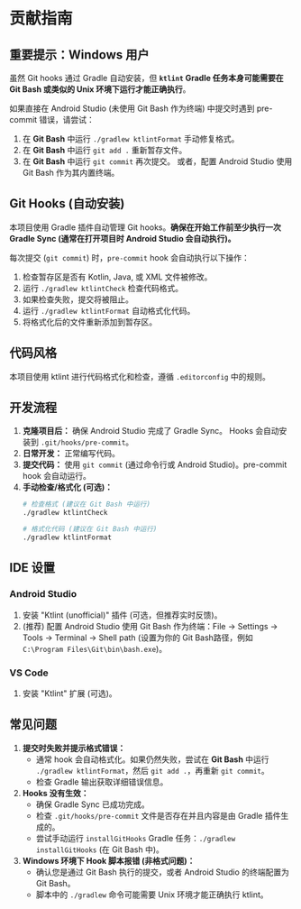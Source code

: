 # 贡献指南

## 重要提示：Windows 用户

虽然 Git hooks 通过 Gradle 自动安装，但 **`ktlint` Gradle 任务本身可能需要在 Git Bash 或类似的 Unix 环境下运行才能正确执行**。

如果直接在 Android Studio (未使用 Git Bash 作为终端) 中提交时遇到 pre-commit 错误，请尝试：
1.  在 **Git Bash** 中运行 `./gradlew ktlintFormat` 手动修复格式。
2.  在 **Git Bash** 中运行 `git add .` 重新暂存文件。
3.  在 **Git Bash** 中运行 `git commit` 再次提交。
或者，配置 Android Studio 使用 Git Bash 作为其内置终端。

## Git Hooks (自动安装)

本项目使用 Gradle 插件自动管理 Git hooks。**确保在开始工作前至少执行一次 Gradle Sync (通常在打开项目时 Android Studio 会自动执行)。**

每次提交 (`git commit`) 时，`pre-commit` hook 会自动执行以下操作：
1.  检查暂存区是否有 Kotlin, Java, 或 XML 文件被修改。
2.  运行 `./gradlew ktlintCheck` 检查代码格式。
3.  如果检查失败，提交将被阻止。
4.  运行 `./gradlew ktlintFormat` 自动格式化代码。
5.  将格式化后的文件重新添加到暂存区。

## 代码风格

本项目使用 ktlint 进行代码格式化和检查，遵循 `.editorconfig` 中的规则。

## 开发流程

1.  **克隆项目后：** 确保 Android Studio 完成了 Gradle Sync。
Hooks 会自动安装到 `.git/hooks/pre-commit`。
2.  **日常开发：** 正常编写代码。
3.  **提交代码：** 使用 `git commit` (通过命令行或 Android Studio)。pre-commit hook 会自动运行。
4.  **手动检查/格式化 (可选)：**
    ```bash
    # 检查格式 (建议在 Git Bash 中运行)
    ./gradlew ktlintCheck

    # 格式化代码 (建议在 Git Bash 中运行)
    ./gradlew ktlintFormat
    ```

## IDE 设置

### Android Studio

1. 安装 "Ktlint (unofficial)" 插件 (可选，但推荐实时反馈)。
2. (推荐) 配置 Android Studio 使用 Git Bash 作为终端：File -> Settings -> Tools -> Terminal -> Shell path (设置为你的 Git Bash路径，例如 `C:\Program Files\Git\bin\bash.exe`)。

### VS Code

1. 安装 "Ktlint" 扩展 (可选)。

## 常见问题

1.  **提交时失败并提示格式错误：**
    *   通常 hook 会自动格式化。如果仍然失败，尝试在 **Git Bash** 中运行 `./gradlew ktlintFormat`，然后 `git add .`，再重新 `git commit`。
    *   检查 Gradle 输出获取详细错误信息。
2.  **Hooks 没有生效：**
    *   确保 Gradle Sync 已成功完成。
    *   检查 `.git/hooks/pre-commit` 文件是否存在并且内容是由 Gradle 插件生成的。
    *   尝试手动运行 `installGitHooks` Gradle 任务：`./gradlew installGitHooks` (在 Git Bash 中)。
3.  **Windows 环境下 Hook 脚本报错 (非格式问题)：**
    *   确认您是通过 Git Bash 执行的提交，或者 Android Studio 的终端配置为 Git Bash。
    *   脚本中的 `./gradlew` 命令可能需要 Unix 环境才能正确执行 ktlint。